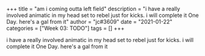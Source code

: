 +++
title = "am i coming outta left field"
description = "i have a really involved animatic in my head set to rebel just for kicks. i will complete it One Day. here's a gal from it"
author = "jc#3609"
date = "2021-01-22"
categories = ["Week 03: TODO"]
tags = []
+++

i have a really involved animatic in my head set to rebel just for kicks. i will complete it One Day. here's a gal from it
